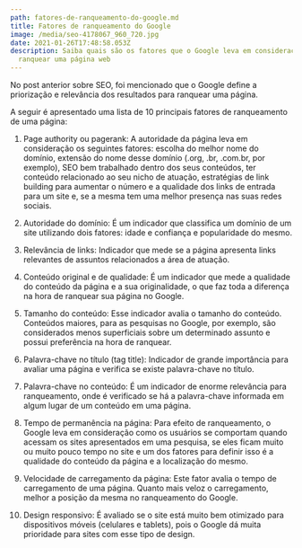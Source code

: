 ```yaml
---
path: fatores-de-ranqueamento-do-google.md
title: Fatores de ranqueamento do Google
image: /media/seo-4178067_960_720.jpg
date: 2021-01-26T17:48:58.053Z
description: Saiba quais são os fatores que o Google leva em consideração ao
  ranquear uma página web
---
```

No post anterior sobre SEO, foi mencionado que o Google define a priorização e relevância dos resultados para ranquear uma página.

A seguir é apresentado uma lista de 10 principais fatores de ranqueamento de uma página:

1. Page authority ou pagerank: A autoridade da página leva em consideração os seguintes fatores: escolha do melhor nome do domínio, extensão do nome desse domínio (.org, .br, .com.br, por exemplo), SEO bem trabalhado dentro dos seus conteúdos,  ter conteúdo relacionado ao seu nicho de atuação, estratégias de link building para aumentar o número e a qualidade dos links de entrada para um site e, se a mesma tem uma melhor presença nas suas redes sociais.

2.  Autoridade do domínio: É um indicador que classifica um domínio de um site utilizando dois fatores: idade e confiança e popularidade do mesmo.

3. Relevância de links: Indicador que mede se a página apresenta links relevantes de assuntos relacionados a área de atuação.

4. Conteúdo original e de qualidade: É um indicador que mede a qualidade do conteúdo da página e a sua originalidade, o que faz toda a diferença na hora de ranquear sua página no Google.

5. Tamanho do conteúdo: Esse indicador avalia o tamanho do conteúdo. Conteúdos maiores, para as pesquisas no Google, por exemplo, são considerados menos superficiais sobre um determinado assunto e possui preferência na hora de ranquear.

6. Palavra-chave no título (tag title): Indicador de grande importância para avaliar uma página e verifica se existe palavra-chave no título.

7. Palavra-chave no conteúdo: É um indicador de enorme relevância para ranqueamento, onde é verificado se há a palavra-chave informada em algum lugar de um conteúdo em uma página.

8. Tempo de permanência na página: Para efeito de ranqueamento, o Google leva em consideração como os usuários se comportam quando acessam os sites apresentados em uma pesquisa, se eles ficam muito ou muito pouco tempo no site e um dos fatores para definir isso é a qualidade do conteúdo da página e a localização do mesmo.

9. Velocidade de carregamento da página: Este fator avalia o tempo de carregamento de uma página. Quanto mais veloz o carregamento, melhor a posição da mesma no ranqueamento do Google.

10. Design responsivo: É avaliado se o site está muito bem otimizado para dispositivos móveis (celulares e tablets), pois o Google dá muita prioridade para sites com esse tipo de design.